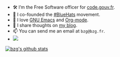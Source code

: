 - 🛠️ I’m the Free Software officer for [code.gouv.fr](https://code.gouv.fr).
- 🧢 I co-founded the [#BlueHats](https://bluehats.global) movement. 
- 🌱 I love [GNU Emacs](https://www.gnu.org/software/emacs/) and [Org-mode](https://orgmode.org).
- 🤔 I share thoughts on [my blog](https://bzg.fr).
- 📫 You can send me an email at `bzg@bzg.fr`.
- <img src="https://img.shields.io/liberapay/gives/bzg.svg?logo=liberapay">

[![bzg's github stats](https://github-readme-stats.vercel.app/api?username=bzg)](https://github.com/bzg/github-readme-stats)

